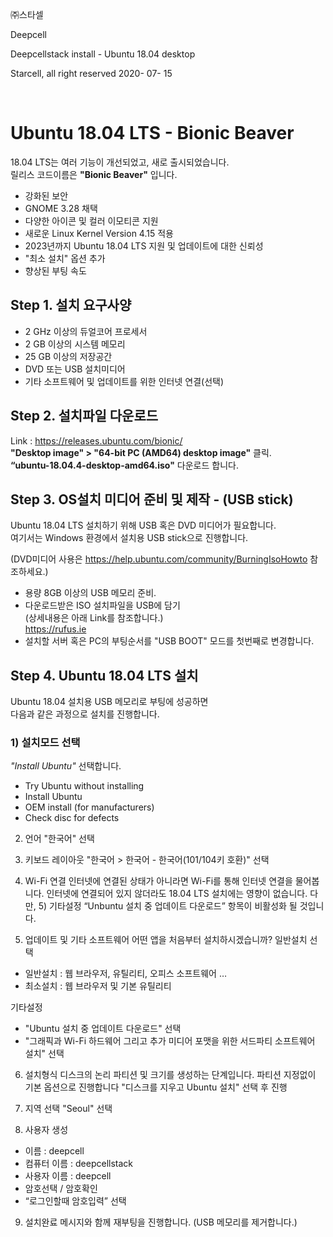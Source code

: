 
㈜스타셀

Deepcell

Deepcellstack install - Ubuntu 18.04 desktop

Starcell, all right reserved
2020- 07- 15

 
# Ubuntu 18.04 LTS - Bionic Beaver
18.04 LTS는 여러 기능이 개선되었고, 새로 출시되었습니다.  
릴리스 코드이름은 **"Bionic Beaver"** 입니다.  

* 강화된 보안
* GNOME 3.28 채택
* 다양한 아이콘 및 컬러 이모티콘 지원
* 새로운 Linux Kernel Version 4.15 적용
* 2023년까지 Ubuntu 18.04 LTS 지원 및 업데이트에 대한 신뢰성
* "최소 설치" 옵션 추가
* 향상된 부팅 속도


## Step 1. 설치 요구사양
* 2 GHz 이상의 듀얼코어 프로세서
* 2 GB 이상의 시스템 메모리
* 25 GB 이상의 저장공간
* DVD 또는 USB 설치미디어
* 기타 소프트웨어 및 업데이트를 위한 인터넷 연결(선택)


## Step 2. 설치파일 다운로드
Link : https://releases.ubuntu.com/bionic/  
**"Desktop image" >  "64-bit PC (AMD64) desktop image"** 클릭.  
**“ubuntu-18.04.4-desktop-amd64.iso"** 다운로드 합니다.  


## Step 3. OS설치 미디어 준비 및 제작 - (USB stick)
Ubuntu 18.04 LTS 설치하기 위해 USB 혹은 DVD 미디어가 필요합니다.  
여기서는 Windows 환경에서 설치용 USB stick으로 진행합니다.

(DVD미디어 사용은 https://help.ubuntu.com/community/BurningIsoHowto 참조하세요.)

* 용량 8GB 이상의 USB 메모리 준비.
* 다운로드받은 ISO 설치파일을 USB에 담기  
(상세내용은 아래 Link를 참조합니다.)  
https://rufus.ie
* 설치할 서버 혹은 PC의 부팅순서를 "USB BOOT" 모드를 첫번째로 변경합니다.


## Step 4. Ubuntu 18.04 LTS 설치
Ubuntu 18.04 설치용 USB 메모리로 부팅에 성공하면  
다음과 같은 과정으로 설치를 진행합니다.


### 1)	설치모드 선택
*"Install Ubuntu"* 선택합니다.
*  Try Ubuntu without installing
* Install Ubuntu
* OEM install (for manufacturers)
* Check disc for defects


2)	언어  "한국어"  선택

3)	키보드 레이아웃 "한국어 > 한국어 - 한국어(101/104키 호환)" 선택

4)	Wi-Fi 연결
인터넷에 연결된 상태가 아니라면 Wi-Fi를 통해 인터넷 연결을 물어봅니다.  인터넷에 연결되어 있지 않더라도 18.04 LTS 설치에는 영향이 없습니다.  다만,  5) 기타설정 “Unbuntu 설치 중 업데이트 다운로드” 항목이 비활성화 될 것입니다. 

5)	업데이트 및 기타 소프트웨어
어떤 앱을 처음부터 설치하시겠습니까?	  일반설치  선택
- 일반설치 : 웹 브라우저, 유틸리티, 오피스 소프트웨어 …
- 최소설치 : 웹 브라우저 및 기본 유틸리티

기타설정
- "Ubuntu 설치 중 업데이트 다운로드" 선택
- "그래픽과 Wi-Fi 하드웨어 그리고 추가 미디어 포맷을 위한 서드파티 소프트웨어 설치" 선택 


6)	설치형식
디스크의 논리 파티션 및 크기를 생성하는 단계입니다.   파티션 지정없이 기본 옵션으로 진행합니다
"디스크를 지우고 Ubuntu 설치" 선택 후 진행


7)	지역 선택
"Seoul" 선택


8)	사용자 생성
-  이름 : deepcell
- 컴퓨터 이름 : deepcellstack
- 사용자 이름 : deepcell
- 암호선택 / 암호확인
- “로그인할때 암호입력” 선택


9)	설치완료 메시지와 함께 재부팅을 진행합니다. (USB 메모리를 제거합니다.)
